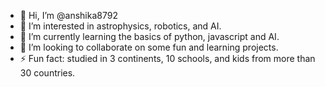 - 👋 Hi, I’m @anshika8792
- 👀 I’m interested in astrophysics, robotics, and AI.
- 🌱 I’m currently learning the basics of python, javascript and AI.
- 💞️ I’m looking to collaborate on some fun and learning projects.
- ⚡ Fun fact: studied in 3 continents, 10 schools, and kids from more than 30 countries.

<!---
anshika8792/anshika8792 is a ✨ special ✨ repository because its `README.md` (this file) appears on your GitHub profile.
You can click the Preview link to take a look at your changes.
--->
